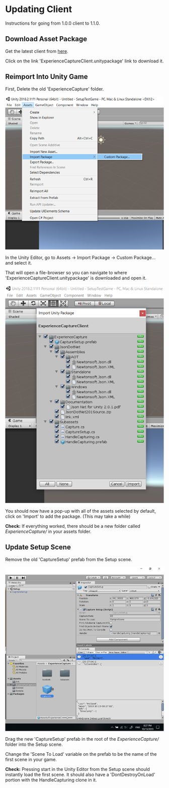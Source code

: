 # Updating Client

Instructions for going from 1.0.0 client to 1.1.0.

## Download Asset Package

Get the latest client from [here](https://github.com/jhburns/ExperienceCapture/releases).

Click on the link 'ExperienceCaptureClient.unitypackage' link to download it.

## Reimport Into Unity Game

First, Delete the old 'ExperienceCapture' folder.

![Opening asset menu](images/import_package.png)

In the Unity Editor, go to Assets -> Import Package -> Custom Package... and select it.

That will open a file-browser so you can navigate to where 'ExperienceCaptureClient.unitypackage'
is downloaded and open it. 

![Importing package](images/import_menu.png)

You should now have a pop-up with all of the assets selected by default, click on 
'Import' to add the package. (This may take a while)

**Check:** If everything worked, there should be a new folder called *ExperienceCapture/* in your assets folder.

## Update Setup Scene

Remove the old 'CaptureSetup' prefab from the Setup scene.

![Dragging in prefab](images/prefab.png)

Drag the new 'CaptureSetup' prefab in the root of the *ExperienceCapture/* folder into the Setup scene.

Change the 'Scene To Load' variable on the prefab to be the name of the first scene in your 
game. 

**Check:** Pressing start in the Unity Editor from the Setup scene should instantly load the first scene.
It should also have a 'DontDestroyOnLoad' portion with the HandleCapturing clone in it.